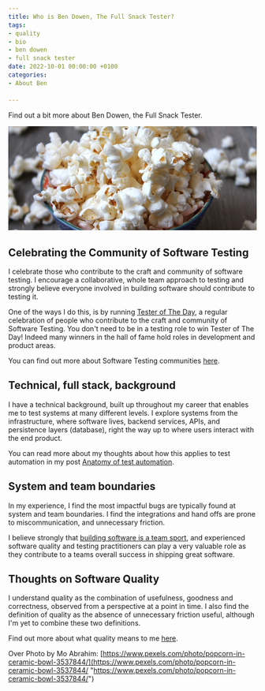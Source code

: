 ```yaml
---
title: Who is Ben Dowen, The Full Snack Tester?
tags:
- quality
- bio
- ben dowen
- full snack tester
date: 2022-10-01 00:00:00 +0100
categories:
- About Ben

---
```

Find out a bit more about Ben Dowen, the Full Snack Tester.

![](/uploads/pexels-mo-abrahim-3537844.jpg)

## Celebrating the Community of Software Testing

I celebrate those who contribute to the craft and community of software testing. I encourage a collaborative, whole team approach to testing and strongly believe everyone involved in building software should contribute to testing it.

One of the ways I do this, is by running [Tester of The Day](https://testeroftheday.com/ "Tester of The Day"), a regular celebration of people who contribute to the craft and community of Software Testing. You don't need to be in a testing role to win Tester of The Day! Indeed many winners in the hall of fame hold roles in development and product areas.

You can find out more about Software Testing communities [here](https://www.dowen.me.uk/posts/software-testing-community/).

## Technical, full stack, background

I have a technical background, built up throughout my career that enables me to test systems at many different levels. I explore systems from the infrastructure, where software lives, backend services, APIs, and persistence layers (database), right the way up to where users interact with the end product.

You can read more about my thoughts about how this applies to test automation in my post [Anatomy of test automation](https://dev.to/dowenb/anatomy-of-test-automation-e9o).

## System and team boundaries

In my experience, I find the most impactful bugs are typically found at system and team boundaries. I find the integrations and hand offs are prone to miscommunication, and unnecessary friction.

I believe strongly that [building software is a team sport](https://www.dowen.me.uk/posts/creating-software-is-a-team-sport/), and experienced software quality and testing practitioners can play a very valuable role as they contribute to a teams overall success in shipping great software.

## Thoughts on Software Quality

I understand quality as the combination of usefulness, goodness and correctness, observed from a perspective at a point in time. I also find the definition of quality as the absence of unnecessary friction useful, although I'm yet to combine these two definitions.

Find out more about what quality means to me [here](https://www.dowen.me.uk/posts/what-does-quality-mean-to-me/ "What quality means to me blog post").

Over Photo by Mo Abrahim: [https://www.pexels.com/photo/popcorn-in-ceramic-bowl-3537844/](https://www.pexels.com/photo/popcorn-in-ceramic-bowl-3537844/ "https://www.pexels.com/photo/popcorn-in-ceramic-bowl-3537844/")